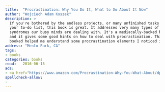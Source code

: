 ```yaml
---
title:  "Procrastination: Why You Do It, What to Do About It Now"
author: "Wojciech Adam Koszek"
description: >
  If you're bothered by the endless projects, or many unfinished tasks on
  your to-do list, this book is great. It addresses very many types of
  syndromes our busy minds are dealing with. It's a mediacally-backed book
  and it gives some good hints on how to deal with procrastination. This
  booked helped me understand some procrastination elements I noticed in myself.
address: "Menlo Park, CA"
tags:
- books
categories: books
read:	2016-06-15
ads:
- <a href="https://www.amazon.com/Procrastination-Why-You-What-About/dp/0738211702/ref=as_li_ss_il?ie=UTF8&linkCode=li2&tag=wkoszek08-20&linkId=d2cbbc7b40a40833e8a15866da67162b" target="_blank"><img border="0" src="//ws-na.amazon-adsystem.com/widgets/q?_encoding=UTF8&ASIN=0738211702&Format=_SL160_&ID=AsinImage&MarketPlace=US&ServiceVersion=20070822&WS=1&tag=wkoszek08-20" ></a><img src="//ir-na.amazon-adsystem.com/e/ir?t=wkoszek08-20&l=li2&o=1&a=0738211702" width="1" height="1" border="0" alt="" style="border:none !important; margin:0px !important;" />
spellcheck-allow:
- 
---
```


